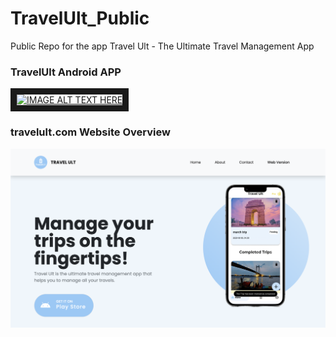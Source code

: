 # TravelUlt_Public
Public Repo for the app Travel Ult - The Ultimate Travel Management App

### TravelUlt Android APP

<a href="http://www.youtube.com/watch?feature=player_embedded&v=xwDslMTLc80
" target="_blank"><img src="http://img.youtube.com/vi/xwDslMTLc80/0.jpg" 
alt="IMAGE ALT TEXT HERE" width="240" height="180" border="10" /></a>


### travelult.com Website Overview

![Travelult.com](https://github.com/CodeWithBishal/TravelUlt_Public/raw/main/travelult.com.png)
